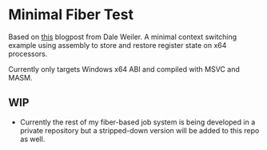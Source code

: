 # Minimal Fiber Test

Based on [this](https://graphitemaster.github.io/fibers/) blogpost from Dale Weiler. A minimal context switching example using assembly to store and restore register state on x64 processors.

Currently only targets Windows x64 ABI and compiled with MSVC and MASM.

## WIP
 - Currently the rest of my fiber-based job system is being developed in a private repository but a stripped-down version will be added to this repo as well.